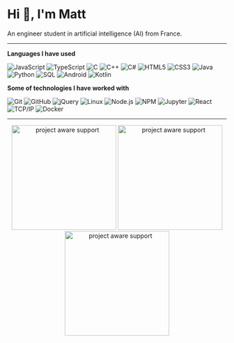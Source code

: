 # Hi 👋, I'm Matt

An engineer student in artificial intelligence (AI) from France.

---

**Languages I have used**

![JavaScript](https://img.shields.io/badge/-JavaScript-000000?style=flat&logo=javascript)
![TypeScript](https://img.shields.io/badge/-TypeScript-000000?style=flat&logo=typescript&logoColor=007ACC)
![C](https://img.shields.io/badge/-C-000000?style=flat&logo=C)
![C++](https://img.shields.io/badge/-C++-000000?style=flat&logo=C%2B%2B&logoColor=00599C)
![C#](https://img.shields.io/badge/-C%23-000000?style=flat&logo=.net)
![HTML5](https://img.shields.io/badge/-HTML5-000000?style=flat&logo=HTML5)
![CSS3](https://img.shields.io/badge/-CSS3-000000?style=flat&logo=CSS3)
![Java](https://img.shields.io/badge/-Java-000000?style=flat&logo=Java&logoColor=007396)
![Python](https://img.shields.io/badge/-Python-000000?style=flat&logo=python)
![SQL](https://img.shields.io/badge/-SQL-000000?style=flat&logo=MySQL)
![Android](https://img.shields.io/badge/-Android-000000?style=flat&logo=Android)
![Kotlin](https://img.shields.io/badge/-Kotlin-000000?style=flat&logo=Kotlin)

**Some of technologies I have worked with**

![Git](https://img.shields.io/badge/-Git-000000?style=flat&logo=git&logoColor=F05032)
![GitHub](https://img.shields.io/badge/-GitHub-000000?style=flat&logo=github&logoColor=FFFFFF)
![jQuery](https://img.shields.io/badge/-jQuery-000000?style=flat&logo=jQuery&logoColor=0769AD)
![Linux](https://img.shields.io/badge/-Linux-000000?style=flat&logo=linux&logoColor=FCC624)
![Node.js](https://img.shields.io/badge/-Node.js-000000?style=flat&logo=node.js&logoColor=339933)
![NPM](https://img.shields.io/badge/-NPM-000000?style=flat&logo=npm)
![Jupyter](https://img.shields.io/badge/-Jupyter-000000?style=flat&logo=jupyter)
![React](https://img.shields.io/badge/-React-000000?style=flat&logo=React&logoColor=61DAFB)
![TCP/IP](https://img.shields.io/badge/-TCP/IP-000000?style=flat&logo=cisco&logoColor=white)
![Docker](https://img.shields.io/badge/-Docker-000000?style=flat&logo=docker)

---

<p align="center">
    <img src="https://media.giphy.com/media/lrPvcOmXVBFwsJTnIA/giphy.gif" width="240" height="240" alt="project aware support">
    <img src="https://media.giphy.com/media/iIXi541ntrfCxDztDh/giphy.gif" width="240" height="240" alt="project aware support">
    <img src="https://media.giphy.com/media/S3c2004ocACYoFtz4D/giphy.gif" width="240" height="240" alt="project aware support">
</p>


